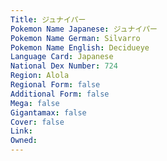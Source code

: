```yaml
---
﻿Title: ジュナイパー
Pokemon Name Japanese: ジュナイパー
Pokemon Name German: Silvarro
Pokemon Name English: Decidueye
Language Card: Japanese
National Dex Number: 724
Region: Alola
Regional Form: false
Additional Form: false
Mega: false
Gigantamax: false
Cover: false
Link: 
Owned: 
---
```

